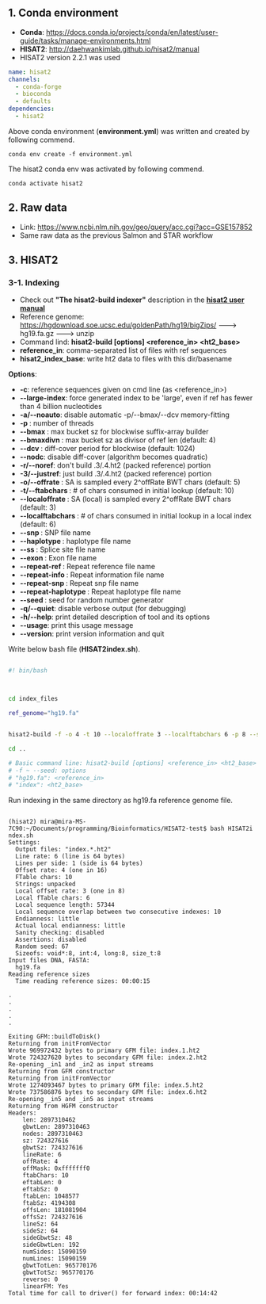 ## 1. Conda environment 

- **Conda**: https://docs.conda.io/projects/conda/en/latest/user-guide/tasks/manage-environments.html
- **HISAT2**: http://daehwankimlab.github.io/hisat2/manual
- HISAT2 version 2.2.1 was used 


```environment.yml
name: hisat2
channels:
  - conda-forge
  - bioconda 
  - defaults 
dependencies:
  - hisat2

```

Above conda environment (**environment.yml**) was written and created by following commend. 

```termina
conda env create -f environment.yml
```


The hisat2 conda env was activated by following commend. 

```terminal
conda activate hisat2
```


## 2. Raw data
- Link: https://www.ncbi.nlm.nih.gov/geo/query/acc.cgi?acc=GSE157852
- Same raw data as the previous Salmon and STAR workflow 


## 3. HISAT2 

### 3-1. Indexing 

- Check out **"The hisat2-build indexer"** description in the [**hisat2 user manual**](http://daehwankimlab.github.io/hisat2/manual)
- Reference genome: https://hgdownload.soe.ucsc.edu/goldenPath/hg19/bigZips/ ---> hg19.fa.gz ---> unzip
- Command lind: **hisat2-build [options] <reference_in> <ht2_base>**
- **reference_in**: comma-separated list of files with ref sequences
- **hisat2_index_base**: write ht2 data to files with this dir/basename


**Options**:
- **-c**: reference sequences given on cmd line (as <reference_in>)    
- **--large-index**: force generated index to be 'large', even if ref has fewer than 4 billion nucleotides
- **-a/--noauto**: disable automatic -p/--bmax/--dcv memory-fitting
- **-p <int>**: number of threads
- **--bmax <int>**: max bucket sz for blockwise suffix-array builder
- **--bmaxdivn <int>**: max bucket sz as divisor of ref len (default: 4)
- **--dcv <int>**: diff-cover period for blockwise (default: 1024)
- **--nodc**: disable diff-cover (algorithm becomes quadratic)
- **-r/--noref**: don't build .3/.4.ht2 (packed reference) portion
- **-3/--justref**: just build .3/.4.ht2 (packed reference) portion
- **-o/--offrate <int>**: SA is sampled every 2^offRate BWT chars (default: 5)
- **-t/--ftabchars <int>**: # of chars consumed in initial lookup (default: 10)
- **--localoffrate <int>**: SA (local) is sampled every 2^offRate BWT chars (default: 3)
- **--localftabchars <int>**: # of chars consumed in initial lookup in a local index (default: 6)
- **--snp <path>**: SNP file name
- **--haplotype <path>**: haplotype file name
- **--ss <path>**: Splice site file name
- **--exon <path>**: Exon file name
- **--repeat-ref <path>**: Repeat reference file name
- **--repeat-info <path>**: Repeat information file name
- **--repeat-snp <path>**: Repeat snp file name
- **--repeat-haplotype <path>**: Repeat haplotype file name
- **--seed <int>**: seed for random number generator
- **-q/--quiet**: disable verbose output (for debugging)
- **-h/--help**: print detailed description of tool and its options
- **--usage**: print this usage message
- **--version**: print version information and quit


Write below bash file (**HISAT2index.sh**).  
```bash

#! bin/bash



cd index_files

ref_genome="hg19.fa" 


hisat2-build -f -o 4 -t 10 --localoffrate 3 --localftabchars 6 -p 8 --seed 67 $ref_genome "index" 

cd ..

# Basic command line: hisat2-build [options] <reference_in> <ht2_base>
# -f ~ --seed: options
# "hg19.fa": <reference_in> 
# "index": <ht2_base> 

```


Run indexing in the same directory as hg19.fa reference genome file.


```terminal

(hisat2) mira@mira-MS-7C90:~/Documents/programming/Bioinformatics/HISAT2-test$ bash HISAT2i
ndex.sh
Settings:
  Output files: "index.*.ht2"
  Line rate: 6 (line is 64 bytes)
  Lines per side: 1 (side is 64 bytes)
  Offset rate: 4 (one in 16)
  FTable chars: 10
  Strings: unpacked
  Local offset rate: 3 (one in 8)
  Local fTable chars: 6
  Local sequence length: 57344
  Local sequence overlap between two consecutive indexes: 10
  Endianness: little
  Actual local endianness: little
  Sanity checking: disabled
  Assertions: disabled
  Random seed: 67
  Sizeofs: void*:8, int:4, long:8, size_t:8
Input files DNA, FASTA:
  hg19.fa
Reading reference sizes
  Time reading reference sizes: 00:00:15

.
.
.
.
.

Exiting GFM::buildToDisk()
Returning from initFromVector
Wrote 969972432 bytes to primary GFM file: index.1.ht2
Wrote 724327620 bytes to secondary GFM file: index.2.ht2
Re-opening _in1 and _in2 as input streams
Returning from GFM constructor
Returning from initFromVector
Wrote 1274093467 bytes to primary GFM file: index.5.ht2
Wrote 737586876 bytes to secondary GFM file: index.6.ht2
Re-opening _in5 and _in5 as input streams
Returning from HGFM constructor
Headers:
    len: 2897310462
    gbwtLen: 2897310463
    nodes: 2897310463
    sz: 724327616
    gbwtSz: 724327616
    lineRate: 6
    offRate: 4
    offMask: 0xfffffff0
    ftabChars: 10
    eftabLen: 0
    eftabSz: 0
    ftabLen: 1048577
    ftabSz: 4194308
    offsLen: 181081904
    offsSz: 724327616
    lineSz: 64
    sideSz: 64
    sideGbwtSz: 48
    sideGbwtLen: 192
    numSides: 15090159
    numLines: 15090159
    gbwtTotLen: 965770176
    gbwtTotSz: 965770176
    reverse: 0
    linearFM: Yes
Total time for call to driver() for forward index: 00:14:42


```

